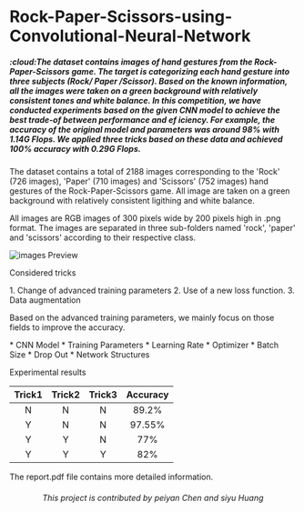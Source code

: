 # Rock-Paper-Scissors-using-Convolutional-Neural-Network
<h5 align = "left"> :cloud:The dataset contains images of hand gestures from the Rock-Paper-Scissors game. The target is categorizing each hand gesture into three subjects (Rock/ Paper /Scissor). Based on the known information, all the images were taken on a green background with relatively consistent tones and white balance. In this competition, we have conducted experiments based on the given CNN model to achieve the best trade-of between performance and ef iciency. For example, the accuracy of the original model and parameters was around 98% with 1.14G Flops. We applied three tricks based on these data and achieved 100% accuracy with 0.29G Flops.</h5>

<p> The dataset contains a total of 2188 images corresponding to the 'Rock' (726 images), 'Paper' (710 images) and 'Scissors' (752 images) hand gestures of the Rock-Paper-Scissors game. All image are taken on a green background with relatively consistent ligithing and white balance.

All images are RGB images of 300 pixels wide by 200 pixels high in .png format. The images are separated in three sub-folders named 'rock', 'paper' and 'scissors' according to their respective class.</p>

![images Preview](https://github.com/yyywkhd/Rock-Paper-Scissors-using-Convolutional-Neural-Network-/blob/main/asset/images/Readme_1.png)

<p> Considered tricks </p>
1. Change of advanced training parameters
2. Use of a new loss function.
3. Data augmentation
   
<p> Based on the advanced training parameters, we mainly focus on those fields to improve the accuracy.</p>
* CNN Model
* Training Parameters
* Learning Rate
* Optimizer
* Batch Size
* Drop Out
* Network Structures

<p>Experimental results</p>

|Trick1|Trick2|Trick3|Accuracy|
|  :----:  | :----:  |  :----:  | :----:  |
|N|N|N|89.2% |
|   Y  |   N  |	  N	 |97.55%|
|   Y  |   Y  |	  N	 |  77% |
|   Y  |   Y  |	  Y	 |  82% |

<p>The report.pdf file contains more detailed information.</p>

<h6 align = "center">This project is contributed by peiyan Chen and siyu Huang</h6>
